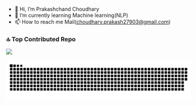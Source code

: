 - 👋 Hi, I’m Prakashchand Choudhary
- 🌱 I’m currently learning Machine learning(NLP)
- 📫 How to reach me Mail(choudhary.prakash27903@gmail.com)

### 🔝 Top Contributed Repo
![](https://github-contributor-stats.vercel.app/api?username=prakash279&limit=5&theme=dark&combine_all_yearly_contributions=true)


<p align='center'><img src='https://raw.githubusercontent.com/prakash279/prakash279/output/github-snake-dark.svg'></p>
<!---
![snake gif](https://github.com/prakash279/prakash279/blob/output/github-contribution-grid-snake.gif)
prakash279/prakash279 is a ✨ special ✨ repository because its `README.md` (this file) appears on your GitHub profile.
You can click the Preview link to take a look at your changes.
--->
